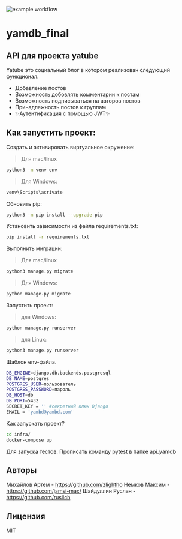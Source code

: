 ![example workflow](https://github.com/zlightho/yamdb_final/actions/workflows/yamdb_workflow.yml/badge.svg)

# yamdb_final
## API для проекта yatube

Yatube это социальный блог в котором реализован следующий функционал.

- Добавление постов
- Возможность добовлять комментарии к постам
- Возможность подписываться на авторов постов
- Принадлежность постов к группам
- ✨Аутентификация с помощью JWT✨

## Как запустить проект:

Cоздать и активировать виртуальное окружение:
> Для mac/linux
```sh
python3 -m venv env
```
> Для Windows:
```sh
venv\Scripts\acrivate
```
Обновить pip:
```sh
python3 -m pip install --upgrade pip
```
Установить зависимости из файла requirements.txt:
```sh
pip install -r requirements.txt
```
Выполнить миграции:
> Для mac/linux
```sh
python3 manage.py migrate
```
> Для Windows:
```sh
python manage.py migrate
```

Запустить проект:
> для Windows:
```sh
python manage.py runserver
```
> для Linux:
```sh
python3 manage.py runserver
```
Шаблон env-файла.

```sh
DB_ENGINE=django.db.backends.postgresql
DB_NAME=postgres
POSTGRES_USER=пользователь
POSTGRES_PASSWORD=пароль
DB_HOST=db
DB_PORT=5432
SECRET_KEY = '' #секретный ключ Django
EMAIL = 'yambd@yambd.com'
```

Как запускать проект?

```sh
cd infra/
docker-compose up
```

Для запуска тестов.
Прописать команду pytest в папке api_yamdb


## Авторы

Михайлов Артем - https://github.com/zlightho
Немков Максим - https://github.com/jamsi-max/
Шайдуллин Руслан - https://github.com/rusiich

## Лицензия

MIT
